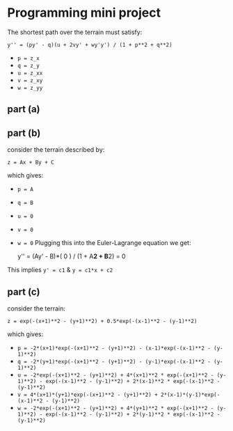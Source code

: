 # Programming mini project

The shortest path over the terrain must satisfy:

    y'' = (py' - q)(u + 2vy' + wy'y') / (1 + p**2 + q**2) 

* `p = z_x`
* `q = z_y`
* `u = z_xx`
* `v = z_xy`
* `w = z_yy`


## part (a)

## part (b)

 consider the terrain described by:
    
    z = Ax + By + C

which gives:
* `p = A`
* `q = B`
* `u = 0`
* `v = 0`
* `w = 0`
Plugging this into the Euler-Lagrange equation we get:

    y'' = (Ay' - B)*( 0 ) / (1 + A**2 + B**2) = 0

This implies `y' = c1` & `y = c1*x + c2`

## part (c)

consider the terrain:

    z = exp(-(x+1)**2 - (y+1)**2) + 0.5*exp(-(x-1)**2 - (y-1)**2)

which gives:
* `p = -2*(x+1)*exp(-(x+1)**2 - (y+1)**2) - (x-1)*exp(-(x-1)**2 - (y-1)**2)`
* `q = -2*(y+1)*exp(-(x+1)**2 - (y+1)**2) - (y-1)*exp(-(x-1)**2 - (y-1)**2)`
* `u = -2*exp(-(x+1)**2 - (y+1)**2) + 4*(x+1)**2 * exp(-(x+1)**2 - (y-1)**2) - exp(-(x-1)**2 - (y-1)**2) + 2*(x-1)**2 * exp(-(x-1)**2 - (y-1)**2)`
* `v = 4*(x+1)*(y+1)*exp(-(x+1)**2 - (y+1)**2) + 2*(x-1)*(y-1)*exp(-(x-1)**2 - (y-1)**2)`
* `w = -2*exp(-(x+1)**2 - (y+1)**2) + 4*(y+1)**2 * exp(-(x+1)**2 - (y-1)**2) - exp(-(x-1)**2 - (y-1)**2) + 2*(y-1)**2 * exp(-(x-1)**2 - (y-1)**2)`
